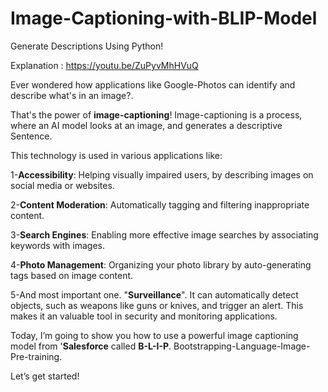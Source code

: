 # Image-Captioning-with-BLIP-Model
Generate Descriptions Using Python!

Explanation : https://youtu.be/ZuPyvMhHVuQ

Ever wondered how applications like Google-Photos can identify and describe what's in an image?.

That's the power of **image-captioning**!
Image-captioning is a process, where an AI model looks at an image, and generates a descriptive Sentence. 

This technology is used in various applications like:

1-**Accessibility**: Helping visually impaired users, by describing images on social media or websites.

2-**Content Moderation**: Automatically tagging and filtering inappropriate content.

3-**Search Engines**: Enabling more effective image searches by associating keywords with images.

4-**Photo Management**: Organizing your photo library by auto-generating tags based on image content.

5-And most important one. 
"**Surveillance**". It can automatically detect objects, such as weapons like guns or knives, and trigger an alert.
This makes it an valuable tool in security and monitoring applications.

Today, I’m going to show you how to use a powerful image captioning model from '**Salesforce** called **B-L-I-P**.
Bootstrapping-Language-Image-Pre-training. 

Let’s get started!

